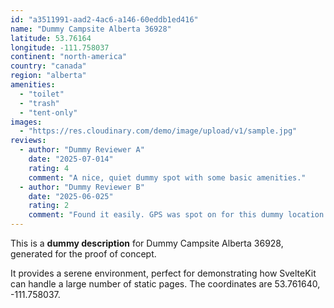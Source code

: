 ```yaml
---
id: "a3511991-aad2-4ac6-a146-60eddb1ed416"
name: "Dummy Campsite Alberta 36928"
latitude: 53.76164
longitude: -111.758037
continent: "north-america"
country: "canada"
region: "alberta"
amenities:
  - "toilet"
  - "trash"
  - "tent-only"
images:
  - "https://res.cloudinary.com/demo/image/upload/v1/sample.jpg"
reviews:
  - author: "Dummy Reviewer A"
    date: "2025-07-014"
    rating: 4
    comment: "A nice, quiet dummy spot with some basic amenities."
  - author: "Dummy Reviewer B"
    date: "2025-06-025"
    rating: 2
    comment: "Found it easily. GPS was spot on for this dummy location."
---
```


This is a **dummy description** for Dummy Campsite Alberta 36928, generated for the proof of concept.

It provides a serene environment, perfect for demonstrating how SvelteKit can handle a large number of static pages. The coordinates are 53.761640, -111.758037.
